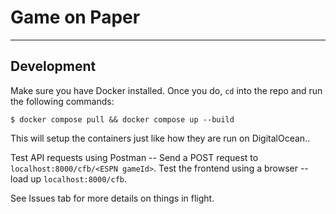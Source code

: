 # Game on Paper
---

## Development

Make sure you have Docker installed. Once you do, `cd` into the repo and run the following commands:

```Shell
$ docker compose pull && docker compose up --build
```

This will setup the containers just like how they are run on DigitalOcean..

Test API requests using Postman -- Send a POST request to `localhost:8000/cfb/<ESPN gameId>`.
Test the frontend using a browser -- load up `localhost:8000/cfb`.

See Issues tab for more details on things in flight.
